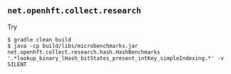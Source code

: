 ## ```net.openhft.collect.research``` ##

Try

    $ gradle clean build
    $ java -cp build/libs/microbenchmarks.jar net.openhft.collect.research.hash.HashBenchmarks '.*lookup_binary_lHash_bitStates_present_intKey_simpleIndexing.*' -v SILENT

